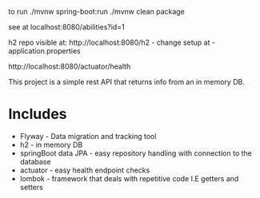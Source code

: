 to run
./mvnw spring-boot:run
./mvnw clean package


see at localhost:8080/abilities?id=1

h2 repo visible at:
http://localhost:8080/h2
    - change setup at
        -application.properties


http://localhost:8080/actuator/health


This project is a simple rest API that returns info from an in memory DB. 

# Includes
- Flyway - Data migration and tracking tool
- h2 - in memory DB
- springBoot data JPA - easy repository handling with connection to the database
- actuator - easy health endpoint checks 
- lombok -  framework that deals with repetitive code I.E getters and setters

    